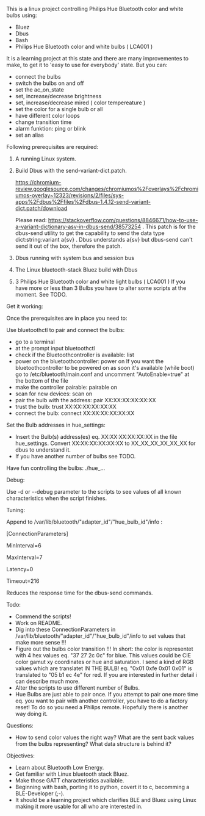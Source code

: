 This is a linux project controlling Philips Hue Bluetooth color and white bulbs using:
- Bluez
- Dbus
- Bash
- Philips Hue Bluetooth color and white bulbs ( LCA001 )


It is a learning project at this state and there are many improvementes to make,
to get it to 'easy to use for everybody' state.
But you can:
- connect the bulbs
- switch the bulbs on and off
- set the ac_on_state
- set, increase/decrease brightness
- set, increase/decrease mired ( color tempereature )
- set the color for a single bulb or all
- have different color loops
- change transition time
- alarm funktion: ping or blink  
- set an alias


Following prerequisites are required:

1. A running Linux system.

2. Build Dbus with the send-variant-dict.patch.

   https://chromium-review.googlesource.com/changes/chromiumos%2Foverlays%2Fchromiumos-overlay~12323/revisions/2/files/sys-apps%2Fdbus%2Ffiles%2Fdbus-1.4.12-send-variant-dict.patch/download

   Please read: https://stackoverflow.com/questions/8846671/how-to-use-a-variant-dictionary-asv-in-dbus-send/38573254 .
   This patch is for the dbus-send utility to get the capability to send the data type dict:string:variant a{sv} .
   Dbus understands a{sv} but dbus-send can't send it out of the box, therefore the patch.

2. Dbus running with system bus and session bus

3. The Linux bluetooth-stack Bluez build with Dbus

4. 3 Philips Hue Bluetooth color and white light bulbs ( LCA001 )
   If you have more or less than 3 Bulbs you have to alter some scripts
   at the moment. See TODO.


Get it working:

Once the prerequisites are in place you need to:

Use bluetoothctl to pair and connect the bulbs:
- go to a terminal
- at the prompt input bluetoothctl
- check if the Bluetoothcontroller is available: list
- power on the bluetoothcontroller: power on 
  If you want the bluetoothcontroller to be powered on as soon it's available (while boot)
  go to /etc/bluetooth/main.conf and uncomment "AutoEnable=true" at the bottom of the file
- make the controller pairable: pairable on
- scan for new devices: scan on
- pair the bulb with the address: pair XX:XX:XX:XX:XX:XX
- trust the bulb: trust XX:XX:XX:XX:XX:XX
- connect the bulb: connect XX:XX:XX:XX:XX:XX

Set the Bulb addresses in hue_settings:
- Insert the Bulb(s) address(es) eq. XX:XX:XX:XX:XX:XX in the file hue_settings.
  Convert XX:XX:XX:XX:XX:XX to XX_XX_XX_XX_XX_XX for dbus to understand it.
- If you have another number of bulbs see TODO.

Have fun controlling the bulbs: ./hue_...



Debug:

Use -d or --debug parameter to the scripts to see values of all known characteristics
when the script finishes.


Tuning:

Append to /var/lib/bluetooth/"adapter_id"/"hue_bulb_id"/info :
 
[ConnectionParameters]

MinInterval=6

MaxInterval=7

Latency=0

Timeout=216
	
Reduces the response time for the dbus-send commands.


Todo:

- Commend the scripts!
- Work on README.
- Dig into these ConnectionParameters in /var/lib/bluetooth/"adapter_id"/"hue_bulb_id"/info to set values that make
  more sense !!!
- Figure out the bulbs color transition !!!
  In short: the color is representet with 4 hex values eq. "37 27 2c 0c" for blue. This values could be CIE color gamut xy
  coordinates or hue and saturation.
  I send a kind of RGB values which are translatet IN THE BULB! eq. "0x01 0xfe 0x01 0x01" is translated to "05 b1 ec 4e" for red.
  If you are interested in further detail i can describe much more.
- Alter the scripts to use different number of Bulbs.
- Hue Bulbs are just able to pair once. If you attempt to pair one more time eq. you want to pair with another controller,
  you have to do a factory reset! To do so you need a Philips remote. Hopefully there is another way doing it.

Questions:

- How to send color values the right way? What are the sent back values from the bulbs representing? What data structure
  is behind it?

Objectives:

- Learn about Bluetooth Low Energy.
- Get familiar with Linux bluetooth stack Bluez.
- Make those GATT characteristics available.
- Beginning with bash, porting it to python, covert it to c, becomming a BLE-Developer (;-).  
- It should be a learning project which clarifies BLE and Bluez using Linux making it more usable for all who are interested in.

